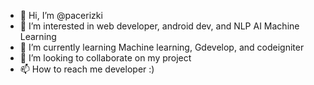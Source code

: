 - 👋 Hi, I’m @pacerizki
- 👀 I’m interested in web developer, android dev, and NLP AI Machine Learning
- 🌱 I’m currently learning Machine learning, Gdevelop, and codeigniter
- 💞️ I’m looking to collaborate on my project
- 📫 How to reach me developer :)

<!---
pacerizki/pacerizki is a ✨ special ✨ repository because its `README.md` (this file) appears on your GitHub profile.
You can click the Preview link to take a look at your changes.
--->
